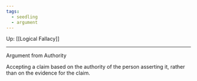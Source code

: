 ```yaml
---
tags:
  - seedling
  - argument
---
```


Up: [[Logical Fallacy]]

---

Argument from Authority

Accepting a claim based on the authority of the person asserting it, rather than on the evidence for the claim.